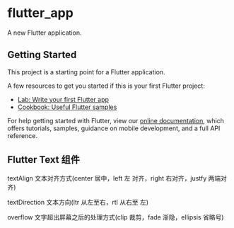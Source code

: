 # flutter_app

A new Flutter application.

## Getting Started

This project is a starting point for a Flutter application.

A few resources to get you started if this is your first Flutter project:

- [Lab: Write your first Flutter app](https://flutter.dev/docs/get-started/codelab)
- [Cookbook: Useful Flutter samples](https://flutter.dev/docs/cookbook)

For help getting started with Flutter, view our
[online documentation](https://flutter.dev/docs), which offers tutorials,
samples, guidance on mobile development, and a full API reference.

## Flutter Text 组件
textAlign                   文本对齐方式(center 居中，left 左 对齐，right 右对齐，justfy 两端对齐)

textDirection               文本方向(ltr 从左至右，rtl 从右至 左)

overflow                    文字超出屏幕之后的处理方式(clip 裁剪，fade 渐隐，ellipsis 省略号)

